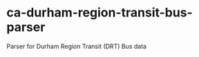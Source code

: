 ca-durham-region-transit-bus-parser
===================================

Parser for Durham Region Transit (DRT) Bus data
